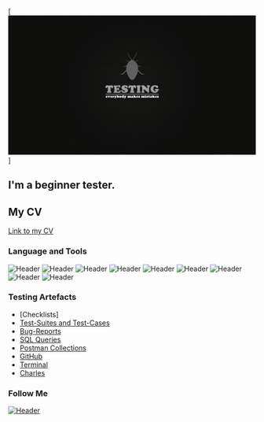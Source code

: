 
[![Header](https://github.com/AnnaIliuk/Test/blob/main/assets/bug.jpg)]
## I'm a beginner tester.
## My CV
[Link to my CV](https://drive.google.com/file/d/1APcWmD5dgohWYcpoYsd8g4DpyAkM0sK1/view?usp=share_link)

### Language and Tools
![Header](https://img.shields.io/badge/Jira-090909?style=for-the-badge&logo=jira&logoColor=136be1)
![Header](https://img.shields.io/badge/Postman-090909?style=for-the-badge&logo=postman&logoColor=f76935)
![Header](https://img.shields.io/badge/Swagger-090909?style=for-the-badge&logo=swagger&logoColor=7ede2b)
![Header](https://img.shields.io/badge/Github-090909?style=for-the-badge&logo=github&logoColor=8cc4d7)
![Header](https://img.shields.io/badge/MySQL-090909?style=for-the-badge&logo=mysql&logoColor=00618a)
![Header](https://img.shields.io/badge/DevTools-090909?style=for-the-badge&logo=googlechrome&logoColor=2674f2)
![Header](https://img.shields.io/badge/AndroidStudio-090909?style=for-the-badge&logo=androidstudio&logoColor=3ad07d)
![Header](https://img.shields.io/badge/Fiddler-090909?style=for-the-badge&logo=fiddler&logoColor=8cc4d7)
![Header](https://img.shields.io/badge/CharlesProxy-090909?style=for-the-badge&logo=charlesproxy&logoColor=8cc4d7)

### Testing Artefacts

- [Checklists]
- [Test-Suites and Test-Cases](https://docs.google.com/spreadsheets/d/1wUKsdCychfh9xiI5TR12GEjmYU22NboYZNAhUgM_9tU/edit#gid=0)
- [Bug-Reports](https://docs.google.com/spreadsheets/d/1wUKsdCychfh9xiI5TR12GEjmYU22NboYZNAhUgM_9tU/edit#gid=867967807)
- [SQL Queries](https://github.com/AnnaIliuk/SQL)
- [Postman Collections](https://github.com/AnnaIliuk/Postman)
- [GitHub](https://github.com/AnnaIliuk/GitHub)
- [Terminal](https://github.com/AnnaIliuk/Terminal)
- [Charles](https://github.com/AnnaIliuk/Charles)

### Follow Me

[![Header](https://img.shields.io/badge/Telegram-090909?style=for-the-badge&logo=telegram&logoColor=31a5db)](https://t.me/anilser19)
